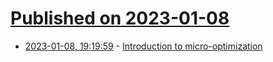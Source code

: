 # [Published on 2023-01-08](index.md)

* [2023-01-08, 19:19:59](https://news.ycombinator.com/item?id=34302136) - [Introduction to micro-optimization](https://specbranch.com/posts/intro-to-micro-optimization/)
